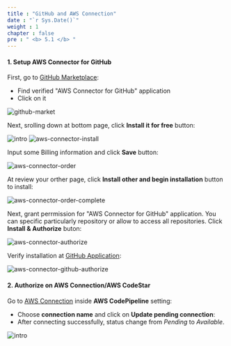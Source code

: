 ```yaml
---
title : "GitHub and AWS Connection"
date : "`r Sys.Date()`"
weight : 1
chapter : false
pre : " <b> 5.1 </b> "
---
```


#### 1. Setup AWS Connector for GitHub

First, go to [GitHub Marketplace](https://github.com/marketplace):
- Find verified "AWS Connector for GitHub" application
- Click on it

![github-market](/aws-fcj/ws3/images/5.validating/github-market.png)

Next, srolling down at bottom page, click **Install it for free** button:

![intro](/aws-fcj/ws3/images/5.validating/aws-connector-app.png)
![aws-connector-install](/aws-fcj/ws3/images/5.validating/aws-connector-install.png)

Input some Billing information and click **Save** button:

![aws-connector-order](/aws-fcj/ws3/images/5.validating/aws-connector-order.png)

At review your orther page, click **Install other and begin installation** button to install:

![aws-connector-order-complete](/aws-fcj/ws3/images/5.validating/aws-connector-order-complete.png)

Next, grant perrmission for "AWS Connector for GitHub" application. You can specific particularly repository or allow to access all repositories. Click **Install & Authorize** buton:

![aws-connector-authorize](/aws-fcj/ws3/images/5.validating/aws-connector-authorize.png)

Verify installation at [GitHub Application](https://github.com/settings/apps/authorizations.png):

![aws-connector-github-authorize](/aws-fcj/ws3/images/5.validating/aws-connector-github-authorize.png)

#### 2. Authorize on AWS Connection/AWS CodeStar

Go to [AWS Connection](https://ap-southeast-1.console.aws.amazon.com/codesuite/settings/connections?region=ap-southeast-1&connections-meta=eyJmIjp7InRleHQiOiIifSwicyI6e30sIm4iOjIwLCJpIjowfQ) inside **AWS CodePipeline** setting:

- Choose **connection name** and click on **Update pending connection**:
- After connecting successfully, status change from *Pending* to *Available*.

![intro](/aws-fcj/ws3/images/5.validating/connection.png)


